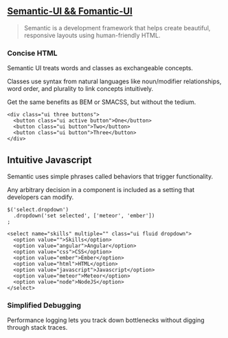 ## [Semantic-UI && Fomantic-UI](https://github.com/semantic-org/semantic-ui)

> Semantic is a development framework that helps create beautiful, responsive layouts using human-friendly HTML.


### Concise HTML

Semantic UI treats words and classes as exchangeable concepts.

Classes use syntax from natural languages like noun/modifier relationships, word order, and plurality to link concepts intuitively.

Get the same benefits as BEM or SMACSS, but without the tedium.


```
<div class="ui three buttons">
  <button class="ui active button">One</button>
  <button class="ui button">Two</button>
  <button class="ui button">Three</button>
</div>
```
## Intuitive Javascript 
Semantic uses simple phrases called behaviors that trigger functionality.

Any arbitrary decision in a component is included as a setting that developers can modify.

```
$('select.dropdown')
  .dropdown('set selected', ['meteor', 'ember'])
;

<select name="skills" multiple="" class="ui fluid dropdown">
  <option value="">Skills</option>
  <option value="angular">Angular</option>
  <option value="css">CSS</option>
  <option value="ember">Ember</option>
  <option value="html">HTML</option>
  <option value="javascript">Javascript</option>
  <option value="meteor">Meteor</option>
  <option value="node">NodeJS</option>
</select>
```

### Simplified Debugging

Performance logging lets you track down bottlenecks without digging through stack traces.
